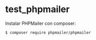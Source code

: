 # test_phpmailer

Instalar PHPMailer con composer:
```bash
$ composer require phpmailer/phpmailer
```